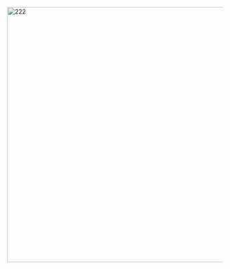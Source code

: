 <img width="722" height="595" alt="222" src="https://github.com/user-attachments/assets/916d076d-2bb4-4d47-808e-cc1fbdb35622" />
